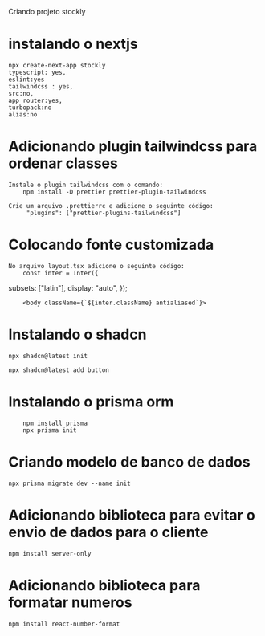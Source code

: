 Criando projeto stockly

# instalando o nextjs

    npx create-next-app stockly
    typescript: yes,
    eslint:yes
    tailwindcss : yes,
    src:no,
    app router:yes,
    turbopack:no
    alias:no

# Adicionando plugin tailwindcss para ordenar classes

    Instale o plugin tailwindcss com o comando:
        npm install -D prettier prettier-plugin-tailwindcss

    Crie um arquivo .prettierrc e adicione o seguinte código:
         "plugins": ["prettier-plugins-tailwindcss"]

# Colocando fonte customizada

    No arquivo layout.tsx adicione o seguinte código:
    	const inter = Inter({

subsets: ["latin"],
display: "auto",
});

    	<body className={`${inter.className} antialiased`}>

# Instalando o shadcn

    npx shadcn@latest init

    npx shadcn@latest add button

# Instalando o prisma orm

        npm install prisma
        npx prisma init

# Criando modelo de banco de dados

    npx prisma migrate dev --name init

# Adicionando biblioteca para evitar o envio de dados para o cliente
    npm install server-only

# Adicionando biblioteca para formatar numeros
    npm install react-number-format
